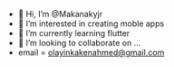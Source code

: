 - 👋 Hi, I’m @Makanakyjr
- 👀 I’m interested in creating moble apps
- 🌱 I’m currently learning flutter
- 💞️ I’m looking to collaborate on ...
-  email = olayinkakenahmed@gmail.com

<!---
Makanakyjr/Makanakyjr is a ✨ special ✨ repository because its `README.md` (this file) appears on your GitHub profile.
You can click the Preview link to take a look at your changes.
--->
